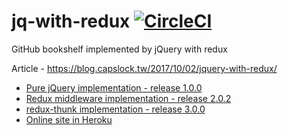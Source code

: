 # jq-with-redux [![CircleCI](https://circleci.com/gh/Calvin-Huang/jq-with-redux.svg?style=svg)](https://circleci.com/gh/Calvin-Huang/jq-with-redux)
GitHub bookshelf implemented by jQuery with redux

Article - https://blog.capslock.tw/2017/10/02/jquery-with-redux/

- [Pure jQuery implementation - release 1.0.0](https://github.com/Calvin-Huang/jq-with-redux/tree/release/1.0.0)
- [Redux middleware implementation - release 2.0.2](https://github.com/Calvin-Huang/jq-with-redux/tree/release/2.0.2)
- [redux-thunk implementation - release 3.0.0](https://github.com/Calvin-Huang/jq-with-redux/tree/release/3.0.0)
- [Online site in Heroku](https://jq-with-redux.herokuapp.com)
